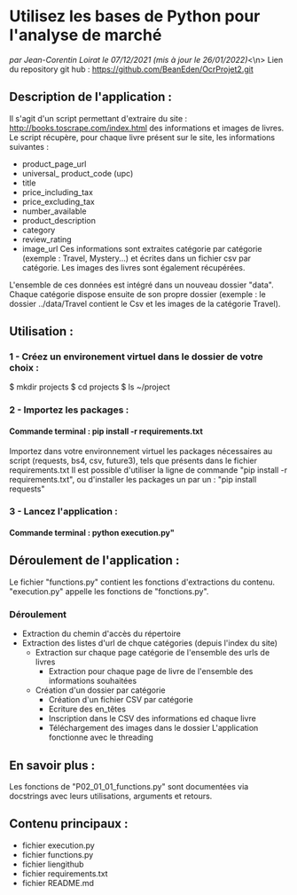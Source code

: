# Utilisez les bases de Python pour l'analyse de marché
*par Jean-Corentin Loirat
le 07/12/2021 (mis à jour le 26/01/2022)*<\n>
Lien du repository git hub : https://github.com/BeanEden/OcrProjet2.git

## Description de l'application :
Il s'agit d'un script permettant d'extraire du site : http://books.toscrape.com/index.html des informations et images de livres.
Le script récupère, pour chaque livre présent sur le site, les informations suivantes :
 * product_page_url
 * universal_ product_code (upc)
 * title
 * price_including_tax
 * price_excluding_tax
 * number_available
 * product_description
 * category
 * review_rating
 * image_url 
Ces informations sont extraites catégorie par catégorie (exemple : Travel, Mystery...) et écrites dans un fichier csv par catégorie.
Les images des livres sont également récupérées.

L'ensemble de ces données est intégré dans un nouveau dossier "data".
Chaque catégorie dispose ensuite de son propre dossier (exemple : le dossier ../data/Travel contient le Csv et les images de la catégorie Travel).


## Utilisation :
### 1 - Créez un environement virtuel dans le dossier de votre choix :
$ mkdir projects
$ cd projects
$ ls
~/project

### 2 - Importez les packages :
#### Commande terminal : pip install -r requirements.txt
Importez dans votre environnement virtuel les packages nécessaires au script (requests, bs4, csv, future3), tels que présents dans le fichier requirements.txt
Il est possible d'utiliser la ligne de commande "pip install -r requirements.txt",
ou d'installer les packages un par un : "pip install requests"

### 3 - Lancez l'application : 
#### Commande terminal : python execution.py"

## Déroulement de l'application :
Le fichier "functions.py" contient les fonctions d'extractions du contenu.
"execution.py" appelle les fonctions de "fonctions.py".

### Déroulement
* Extraction du chemin d'accès du répertoire
* Extraction des listes d'url de chque catégories (depuis l'index du site)
  * Extraction sur chaque page catégorie de l'ensemble des urls de livres
    * Extraction pour chaque page de livre de l'ensemble des informations souhaitées 
  * Création d'un dossier par catégorie
    * Création d'un fichier CSV par catégorie
    * Ecriture des en_têtes
    * Inscription dans le CSV des informations ed chaque livre
    * Téléchargement des images dans le dossier
L'application fonctionne avec le threading



## En savoir plus :
Les fonctions de "P02_01_01_functions.py" sont documentées via docstrings avec leurs utilisations, arguments et retours.

## Contenu principaux : 
* fichier execution.py
* fichier functions.py
* fichier liengithub
* fichier requirements.txt
* fichier README.md

